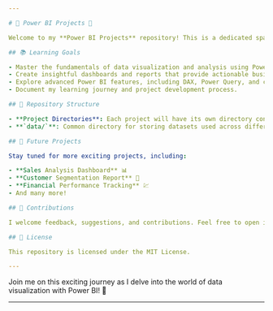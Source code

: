 ```yaml
---

# 🌟 Power BI Projects 🚀

Welcome to my **Power BI Projects** repository! This is a dedicated space where I explore the powerful capabilities of Microsoft Power BI, working on various data visualization and analysis projects, and sharing my progress. As I continue to learn and grow, I will be regularly uploading new projects related to Power BI here.

## 📚 Learning Goals

- Master the fundamentals of data visualization and analysis using Power BI.
- Create insightful dashboards and reports that provide actionable business insights.
- Explore advanced Power BI features, including DAX, Power Query, and custom visuals.
- Document my learning journey and project development process.

## 📂 Repository Structure

- **Project Directories**: Each project will have its own directory containing the .pbix files, data sources, and documentation.
- **`data/`**: Common directory for storing datasets used across different projects.

## 🔄 Future Projects

Stay tuned for more exciting projects, including:

- **Sales Analysis Dashboard** 📊
- **Customer Segmentation Report** 🛒
- **Financial Performance Tracking** 💹
- And many more!

## 🤝 Contributions

I welcome feedback, suggestions, and contributions. Feel free to open issues or submit pull requests.

## 📄 License

This repository is licensed under the MIT License.

---
```


Join me on this exciting journey as I delve into the world of data visualization with Power BI! 🌟

---
